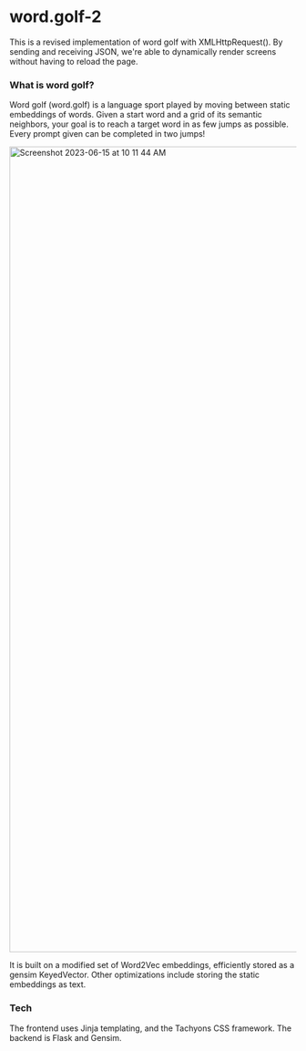 # word.golf-2
This is a revised implementation of word golf with XMLHttpRequest(). By sending and receiving JSON, we're able to dynamically render screens without having to reload the page.


### What is word golf?
Word golf (word.golf) is a language sport played by moving between static embeddings of words. Given a start word and a grid of its semantic neighbors, your goal is to reach a target word in as few jumps as possible. Every prompt given can be completed in two jumps!

<img width="1414" alt="Screenshot 2023-06-15 at 10 11 44 AM" src="https://github.com/rkique/word.golf-2/assets/46641307/c9d9081c-c41b-43db-bf5b-027c3dc9025e">

It is built on a modified set of Word2Vec embeddings, efficiently stored as a gensim KeyedVector. 
Other optimizations include storing the static embeddings as text. 

### Tech
The frontend uses Jinja templating, and the Tachyons CSS framework. The backend is Flask and Gensim.
